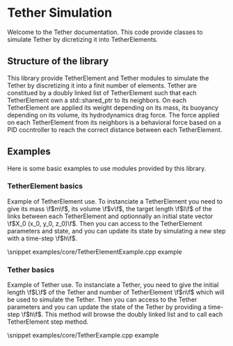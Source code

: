 # Tether Simulation

Welcome to the Tether documentation. This code provide classes to simulate Tether by dicretizing it into TetherElements.

## Structure of the library

This library provide TetherElement and Tether modules to simulate the Tether by discretizing it into a finit number of elements.
Tether are constitued by a doubly linked list of TetherElement such that each TetherElement own a std::shared_ptr to its neighbors.
On each TetherElement are applied its weight depending on its mass, its buoyancy depending on its volume, its hydrodynamics drag force.
The force applied on each TetherElement from its neighbors is a behavioral force based on a PID cocntroller to reach the correct
distance between each TetherElement.

## Examples

Here is some basic examples to use modules provided by this library.

### TetherElement basics

Example of TetherElement use. To instanciate a TetherElement you need to give its mass \f$m\f$, its volume \f$v\f$, the target length \f$l\f$ of the links
between each TetherElement and optionnally an initial state vector \f$X_0 (x_0, y_0, z_0)\f$. Then you can access to the TetherElement parameters and state,
and you can update its state by simulating a new step with a time-step \f$h\f$.

\snippet examples/core/TetherElementExample.cpp example

### Tether basics

Example of Tether use. To instanciate a Tether, you need to give the initial length \f$L\f$ of the Tether and number of TetherElement \f$n\f$
which will be used to simulate the Tether. Then you can access to the Tether parameters and you can update the state of the Tether by providing a 
time-step \f$h\f$. This method will browse the doubly linked list and to call each TetherElement step method.

\snippet examples/core/TetherExample.cpp example